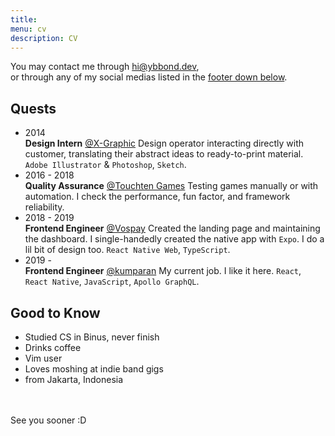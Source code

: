 ```yaml
---
title: 
menu: cv
description: CV
---
```


You may contact me through hi@ybbond.dev,<br>or through any of my social medias listed in the [footer down below](#down).

## Quests

- <time>2014</time><br>**Design Intern** [@X-Graphic](https://www.xg.co.id/)
Design operator interacting directly with customer,
translating their abstract ideas to ready-to-print material.
`Adobe Illustrator` & `Photoshop`, `Sketch`.
- <time>2016 - 2018</time><br>**Quality Assurance** [@Touchten Games](https://www.touchten.com/)
Testing games manually or with automation.
I check the performance, fun factor, and framework reliability.
- <time>2018 - 2019</time><br>**Frontend Engineer** [@Vospay](https://vospay.id/)
Created the landing page and maintaining the dashboard.
I single-handedly created the native app with `Expo`.
I do a lil bit of design too.
`React Native Web`, `TypeScript`.
- <time>2019 -</time><br>**Frontend Engineer** [@kumparan](https://kumparan.com/)
My current job. I like it here.
`React`, `React Native`, `JavaScript`, `Apollo GraphQL`.

## Good to Know

- Studied CS in Binus, never finish
- Drinks coffee
- Vim user
- Loves moshing at indie band gigs
- from Jakarta, Indonesia

<br>
<br>
<span id="down">See you sooner :D</span>